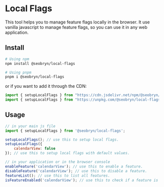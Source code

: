# Local Flags

This tool helps you to manage feature flags locally in the browser. It use vanilla javascript to manage feature flags, so you can use it in any web application.

## Install

```bash
# Using npm
npm install @seobryn/local-flags

# Using pnpm
pnpm i @seobryn/local-flags
```

or if you want to add it through the CDN:
```js
import { setupLocalFlags } from "https://cdn.jsdelivr.net/npm/@seobryn/local-flags@latest/index.mjs"
import { setupLocalFlags } from "https://unpkg.com/@seobryn/local-flags@1.0.9/index.mjs"
```

## Usage

```js
// in your main js file
import { setupLocalFlags } from '@seobryn/local-flags';

setupLocalFlags(); // use this to setup local flags.
setupLocalFlags({
    calendarView: false
}); // use this to setup local flags with default values.
```

```js
// in your application or in the browser console
enableFeature('calendarView'); // use this to enable a feature.
disableFeature('calendarView'); // use this to disable a feature.
featureList(); // use this to list all features.
isFeatureEnabled('calendarView'); // use this to check if a feature is enabled.
```
